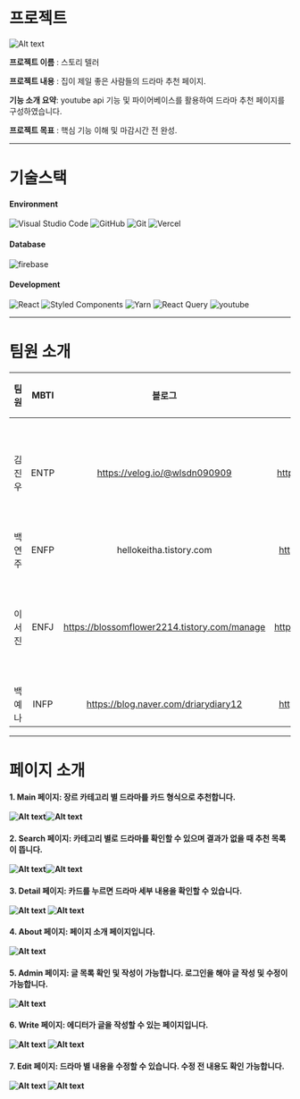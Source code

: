 # 프로젝트

![Alt text](image.png) 

<b>프로젝트 이름</b> : 스토리 텔러 <br/>

<b>프로젝트 내용</b> : 집이 제일 좋은 사람들의 드라마 추천 페이지.

<b>기능 소개 요약</b>: youtube api 기능 및 파이어베이스를 활용하여 드라마 추천 페이지를 구성하였습니다.

<b>프로젝트 목표</b> : 핵심 기능 이해 및 마감시간 전 완성.

---

# 기술스택

#### Environment

![Visual Studio Code](https://img.shields.io/badge/Visual%20Studio%20Code-0078d7.svg?style=for-the-badge&logo=visual-studio-code&logoColor=white) ![GitHub](https://img.shields.io/badge/github-%23121011.svg?style=for-the-badge&logo=github&logoColor=white) ![Git](https://img.shields.io/badge/git-%23F05033.svg?style=for-the-badge&logo=git&logoColor=white) ![Vercel](https://img.shields.io/badge/vercel-%23121011.svg?style=for-the-badge&logo=vercel&logoColor=white)

#### Database

![firebase](https://img.shields.io/badge/firebase-FFCA28.svg?style=for-the-badge&logo=firebase&logoColor=white)

#### Development

![React](https://img.shields.io/badge/react-%2320232a.svg?style=for-the-badge&logo=react&logoColor=%2361DAFB) ![Styled Components](https://img.shields.io/badge/styled--components-DB7093?style=for-the-badge&logo=styled-components&logoColor=white) ![Yarn](https://img.shields.io/badge/yarn-%232C8EBB.svg?style=for-the-badge&logo=yarn&logoColor=white) ![React Query](https://img.shields.io/badge/-React%20Query-FF4154?style=for-the-badge&logo=react%20query&logoColor=white) ![youtube](https://img.shields.io/badge/-youtube--api-FF0000?style=for-the-badge&logo=youtube&logoColor=white)

---

# 팀원 소개

|  팀원  | MBTI |                    블로그                    |             깃허브              | 한마디              |
| :----: | :--: | :------------------------------------------: | :-----------------------------: | ------------------- |
| 김진우 | ENTP |        https://velog.io/@wlsdn090909         |  https://github.com/Kimjinwoo1  | 열심히하겠습니다.   |
| 백연주 | ENFP |           hellokeitha.tistory.com            | https://github.com/hellokeitha  | 화팅!               |
| 이서진 | ENFJ | https://blossomflower2214.tistory.com/manage | https://github.com/leeseojin221 | 맡은 기능 완성하기! |
| 백예나 | INFP |     https://blog.naver.com/driarydiary12     |   https://github.com/whybwhyd   | 화이팅..!           |

---

# 페이지 소개

#### 1. Main 페이지: 장르 카테고리 별 드라마를 카드 형식으로 추천합니다. <br/><br/>![Alt text](./src/assets/image-13.png)![Alt text](./src/assets/image.png) <br/>

#### 2. Search 페이지: 카테고리 별로 드라마를 확인할 수 있으며 결과가 없을 때 추천 목록이 뜹니다.<br/><br/>![Alt text](./src/assets/image-1.png)![Alt text](./src/assets/image-2.png)<br/>

#### 3. Detail 페이지: 카드를 누르면 드라마 세부 내용을 확인할 수 있습니다.<br/><br/>![Alt text](./src/assets/image-3.png) ![Alt text](./src/assets/image-4.png)<br/>

#### 4. About 페이지: 페이지 소개 페이지입니다.<br/><br/>![Alt text](./src/assets/image-5.png)<br/>

#### 5. Admin 페이지: 글 목록 확인 및 작성이 가능합니다. 로그인을 해야 글 작성 및 수정이 가능합니다.<br/><br/>![Alt text](./src/assets/image-6.png)<br/>

#### 6. Write 페이지: 에디터가 글을 작성할 수 있는 페이지입니다.<br/><br/>![Alt text](./src/assets/image-7.png) ![Alt text](./src/assets/image-8.png)<br/>

#### 7. Edit 페이지: 드라마 별 내용을 수정할 수 있습니다. 수정 전 내용도 확인 가능합니다.<br/><br/>![Alt text](./src/assets/image-9.png) ![Alt text](./src/assets/image-10.png)
